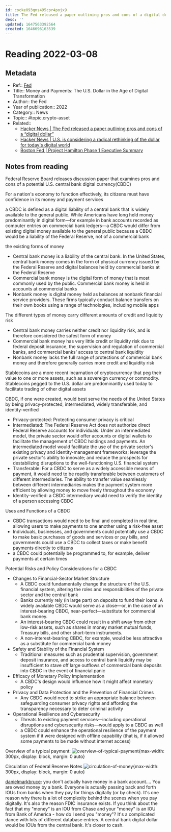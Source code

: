 ```yaml
---
id: cocke093qns495cpr4pojx9
title: The Fed released a paper outlining pros and cons of a digital dollar
desc: ''
updated: 1647563392564
created: 1646696163539
---
```

# Reading 2022-03-08

## Metadata

- Ref:: [Fed](https://www.federalreserve.gov/publications/january-2022-cbdc.htm)
- Title:: Money and Payments: The U.S. Dollar in the Age of Digital Transformation
- Author:: the Fed
- Year of publication:: 2022
- Category:: News 
- Topic:: #topic.crypto-asset
- Related:: 
  - [Hacker News | 	The Fed released a paper outlining pros and cons of a “digital dollar”](https://news.ycombinator.com/item?id=30592684)
  - [Hacker News | 	U.S. is considering a radical rethinking of the dollar for today's digital world](https://news.ycombinator.com/item?id=30239803)
  - [Boston Fed | Project Hamilton Phase 1 Executive Summary](https://www.bostonfed.org/publications/one-time-pubs/project-hamilton-phase-1-executive-summary.aspx)

## Notes from reading

Federal Reserve Board releases discussion paper that examines pros and cons of a potential U.S. central bank digital currency(CBDC)

For a nation's economy to function effectively, its citizens must have confidence in its money and payment services

a CBDC is defined as a digital liability of a central bank that is widely available to the general public. While Americans have long held money predominantly in digital form—for example in bank accounts recorded as computer entries on commercial bank ledgers—a CBDC would differ from existing digital money available to the general public because a CBDC would be a liability of the Federal Reserve, not of a commercial bank

the existing forms of money
- Central bank money is a liability of the central bank. In the United States, central bank money comes in the form of physical currency issued by the Federal Reserve and digital balances held by commercial banks at the Federal Reserve
- Commercial bank money is the digital form of money that is most commonly used by the public. Commercial bank money is held in accounts at commercial banks
- Nonbank money is digital money held as balances at nonbank financial service providers. These firms typically conduct balance transfers on their own books using a range of technologies, including mobile apps

The different types of money carry different amounts of credit and liquidity risk
- Central bank money carries neither credit nor liquidity risk, and is therefore considered the safest form of money
- Commercial bank money has very little credit or liquidity risk due to federal deposit insurance, the supervision and regulation of commercial banks, and commercial banks' access to central bank liquidity
- Nonbank money lacks the full range of protections of commercial bank money and therefore generally carries more credit and liquidity risk

Stablecoins are a more recent incarnation of cryptocurrency that peg their value to one or more assets, such as a sovereign currency or commodity. Stablecoins pegged to the U.S. dollar are predominantly used today to facilitate trading of other digital assets

CBDC, if one were created, would best serve the needs of the United States by being privacy-protected, intermediated, widely transferable, and identity-verified
- Privacy-protected: Protecting consumer privacy is critical
- Intermediated: The Federal Reserve Act does not authorize direct Federal Reserve accounts for individuals. Under an intermediated model, the private sector would offer accounts or digital wallets to facilitate the management of CBDC holdings and payments. An intermediated model would facilitate the use of the private sector's existing privacy and identity-management frameworks; leverage the private sector's ability to innovate; and reduce the prospects for destabilizing disruptions to the well-functioning U.S. financial system
- Transferable: For a CBDC to serve as a widely accessible means of payment, it would need to be readily transferable between customers of different intermediaries. The ability to transfer value seamlessly between different intermediaries makes the payment system more efficient by allowing money to move freely throughout the economy
- Identity-verified: a CBDC intermediary would need to verify the identity of a person accessing CBDC

Uses and Functions of a CBDC
- CBDC transactions would need to be final and completed in real time, allowing users to make payments to one another using a risk-free asset
- Individuals, businesses, and governments could potentially use a CBDC to make basic purchases of goods and services or pay bills, and governments could use a CBDC to collect taxes or make benefit payments directly to citizens
- a CBDC could potentially be programmed to, for example, deliver payments at certain times

Potential Risks and Policy Considerations for a CBDC
- Changes to Financial-Sector Market Structure
  - A CBDC could fundamentally change the structure of the U.S. financial system, altering the roles and responsibilities of the private sector and the central bank
  - Banks currently rely (in large part) on deposits to fund their loans. A widely available CBDC would serve as a close—or, in the case of an interest-bearing CBDC, near-perfect—substitute for commercial bank money. 
  - An interest-bearing CBDC could result in a shift away from other low-risk assets, such as shares in money market mutual funds, Treasury bills, and other short-term instruments.
  - A non-interest-bearing CBDC, for example, would be less attractive as a substitute for commercial bank money
- Safety and Stability of the Financial System
  - Traditional measures such as prudential supervision, government deposit insurance, and access to central bank liquidity may be insufficient to stave off large outflows of commercial bank deposits into CBDC in the event of financial panic
- Efficacy of Monetary Policy Implementation
  - A CBDC's design would influence how it might affect monetary policy
- Privacy and Data Protection and the Prevention of Financial Crimes
  - Any CBDC would need to strike an appropriate balance between safeguarding consumer privacy rights and affording the transparency necessary to deter criminal activity
- Operational Resilience and Cybersecurity
  - Threats to existing payment services—including operational disruptions and cybersecurity risks—would apply to a CBDC as well
  - a CBDC could enhance the operational resilience of the payment system if it were designed with offline capability (that is, if it allowed some payments to be made without internet access)

Overview of a typical payment:
![overview-of-typical-payment](https://www.federalreserve.gov/publications/images/DigitalCurrency_Infographics_FigureC1.svg){max-width: 300px, display: block, margin: 0 auto}

Circulation of Federal Reserve Notes
![circulation-of-money](https://www.federalreserve.gov/publications/images/DigitalCurrency_Infographics_FigureC2.svg){max-width: 300px, display: block, margin: 0 auto}

[danielmarkbruce](https://news.ycombinator.com/item?id=30593102):
you don't actually have money in a bank account.... You are owed money by a bank. Everyone is actually passing back and forth IOUs from banks when they pay for things digitally (or by check). It's one reason why there is a lot of complexity behind the scenes when you pay digitally. It's also the reason FDIC insurance exists. If you think about the fact that my "money" is an IOU from Chase and your "money" is an IOU from Bank of America - how do I send you "money"? It's a complicated dance with lots of different database entries.
A central bank digital dollar would be IOUs from the central bank. It's closer to cash.
